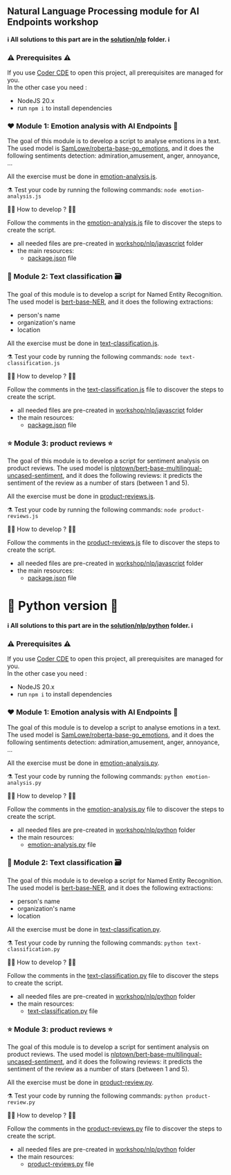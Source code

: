 ## Natural Language Processing module for AI Endpoints workshop

**ℹ️ All solutions to this part are in the [solution/nlp](../../solutions/nlp/javascript/) folder. ℹ️**

### ⚠️ Prerequisites ⚠️

If you use [Coder CDE](https://coder.com/) to open this project, all prerequisites are managed for you.  
In the other case you need : 
 - NodeJS 20.x
 - run `npm i` to install dependencies

### ❤️ Module 1: Emotion analysis with AI Endpoints 🤩

The goal of this module is to develop a script to analyse emotions in a text.  
The used model is [SamLowe/roberta-base-go_emotions](https://huggingface.co/SamLowe/roberta-base-go_emotions), and it does the following sentiments detection: admiration,amusement, anger, annoyance, ...

All the exercise must be done in [emotion-analysis.js](./javascript/emotion-analysis.js).

⚗️ Test your code by running the following commands: `node emotion-analysis.js`

👩‍💻 How to develop ? 🧑‍💻

Follow the comments in the [emotion-analysis.js](./javascript/emotion-analysis.js) file to discover the steps to create the script.

 - all needed files are pre-created in [workshop/nlp/javascript](./javascript/) folder
 - the main resources:
    - [package.json](./javascript/package.json) file

### 📝 Module 2: Text classification 🗃️

The goal of this module is to develop a script for Named Entity Recognition.
The used model is [bert-base-NER](https://huggingface.co/dslim/bert-base-NER), and it does the following extractions:
 - person's name
 - organization's name
 - location

All the exercise must be done in [text-classification.js](./javascript/text-classification.js).

⚗️ Test your code by running the following commands: `node text-classification.js`

👩‍💻 How to develop ? 🧑‍💻

Follow the comments in the [text-classification.js](./javascript/text-classification.js) file to discover the steps to create the script.

 - all needed files are pre-created in [workshop/nlp/javascript](./javascript/) folder
 - the main resources:
    - [package.json](./javascript/package.json) file

### ⭐️ Module 3: product reviews  ⭐️

The goal of this module is to develop a script for sentiment analysis on product reviews.
The used model is [nlptown/bert-base-multilingual-uncased-sentiment](https://huggingface.co/nlptown/bert-base-multilingual-uncased-sentiment), and it does the following reviews: it predicts the sentiment of the review as a number of stars (between 1 and 5).

All the exercise must be done in [product-reviews.js](./javascript/product-reviews.js).

⚗️ Test your code by running the following commands: `node product-reviews.js`

👩‍💻 How to develop ? 🧑‍💻

Follow the comments in the [product-reviews.js](./javascript/product-reviews.js) file to discover the steps to create the script.

 - all needed files are pre-created in [workshop/nlp/javascript](./javascript/) folder
 - the main resources:
    - [package.json](./javascript/package.json) file


# 🐍 Python version 🐍

**ℹ️ All solutions to this part are in the [solution/nlp/python](../../solutions/nlp/python/) folder. ℹ️**

### ⚠️ Prerequisites ⚠️

If you use [Coder CDE](https://coder.com/) to open this project, all prerequisites are managed for you.  
In the other case you need : 
 - NodeJS 20.x
 - run `npm i` to install dependencies

### ❤️ Module 1: Emotion analysis with AI Endpoints 🤩

The goal of this module is to develop a script to analyse emotions in a text.  
The used model is [SamLowe/roberta-base-go_emotions](https://huggingface.co/SamLowe/roberta-base-go_emotions), and it does the following sentiments detection: admiration,amusement, anger, annoyance, ...

All the exercise must be done in [emotion-analysis.py](./python/emotion-analysis.py).

⚗️ Test your code by running the following commands: `python emotion-analysis.py`

👩‍💻 How to develop ? 🧑‍💻

Follow the comments in the [emotion-analysis.py](./python/emotion-analysis.py) file to discover the steps to create the script.

 - all needed files are pre-created in [workshop/nlp/python](./python/) folder
 - the main resources:
    - [emotion-analysis.py](./javascript/emotion-analysis.js) file

### 📝 Module 2: Text classification 🗃️

The goal of this module is to develop a script for Named Entity Recognition.
The used model is [bert-base-NER](https://huggingface.co/dslim/bert-base-NER), and it does the following extractions:
 - person's name
 - organization's name
 - location

All the exercise must be done in [text-classification.py](./python/text-classification.py).

⚗️ Test your code by running the following commands: `python text-classification.py`

👩‍💻 How to develop ? 🧑‍💻

Follow the comments in the [text-classification.py](./python/text-classification.py) file to discover the steps to create the script.

 - all needed files are pre-created in [workshop/nlp/python](./python/) folder
 - the main resources:
    - [text-classification.py](./python/text-classification.py) file

### ⭐️ Module 3: product reviews  ⭐️

The goal of this module is to develop a script for sentiment analysis on product reviews.
The used model is [nlptown/bert-base-multilingual-uncased-sentiment](https://huggingface.co/nlptown/bert-base-multilingual-uncased-sentiment), and it does the following reviews: it predicts the sentiment of the review as a number of stars (between 1 and 5).

All the exercise must be done in [product-review.py](./python/product-review.py).

⚗️ Test your code by running the following commands: `python product-review.py`

👩‍💻 How to develop ? 🧑‍💻

Follow the comments in the [product-reviews.py](./python/product-reviews.py) file to discover the steps to create the script.

 - all needed files are pre-created in [workshop/nlp/python](./python/) folder
 - the main resources:
    - [product-reviews.py](./python/product-review.py) file
